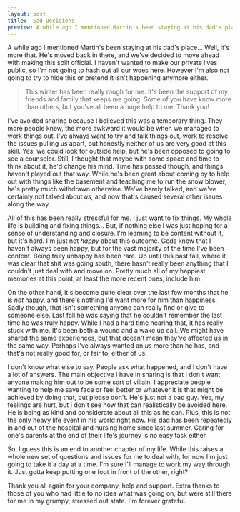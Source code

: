```yaml
---
layout: post
title:  Sad Decisions 
preview: A while ago I mentioned Martin's been staying at his dad's place... Well, it's more that. He's moved back in there, and we've decided to move ahead with making this split official. I haven't wanted to make our private lives public, so I'm not going to hash out all our woes here. However I'm also not going to try to hide this or pretend it isn't happening anymore either. 
---
```


A while ago I mentioned Martin's been staying at his dad's place... Well, it's more that. He's moved back in there, and we've decided to move ahead with making this split official. I haven't wanted to make our private lives public, so I'm not going to hash out all our woes here. However I'm also not going to try to hide this or pretend it isn't happening anymore either. 

> This winter has been really rough for me. It's been the support of my friends and family that keeps me going. Some of you have know more than others, but you've all been a huge help to me. Thank you!

I've avoided sharing because I believed this was a temporary thing. They more people knew, the more awkward it would be when we managed to work things out. I've always want to try and talk things out, work to resolve the issues pulling us apart, but honestly neither of us are very good at this skill. Yes, we could look for outside help, but he's been opposed to going to see a counselor. Still, I thought that maybe with some space and time to think about it, he'd change his mind. Time has passed though, and things haven't played out that way. While he's been great about coming by to help out with things like the basement and teaching me to run the snow blower, he's pretty much withdrawn otherwise. We've barely talked, and we've certainly not talked about *us*, and now that's caused several other issues along the way. 

All of this has been really stressful for me. I just want to fix things. My whole life is building and fixing things... But, if nothing else I was just hoping for a sense of understanding and closure. I'm learning to be content without it, but it's hard. I'm just not *happy* about this outcome. Gods know that I haven't always been happy, but for the vast majority of the time I've been content. Being truly unhappy has been rare. Up until this past fall, where it was clear that shit was going south, there hasn't really been anything that I couldn't just deal with and move on. Pretty much all of my happiest memories at this point, at least the more recent ones, include him. 

On the other hand, it's become quite clear over the last few months that he is *not* happy, and there's nothing I'd want more for him than happiness. Sadly though, that isn't something anyone can really find or give to someone else. Last fall he was saying that he couldn't remember the last time he was truly happy. While I had a hard time hearing that, it has really stuck with me. It's been both a wound and a wake up call. We might have shared the same experiences, but that doesn't mean they've affected us in the same way. Perhaps I've always wanted an *us* more than he has, and that's not really good for, or fair to, either of us.  

I don't know what else to say. People ask what happened, and I don't have a lot of answers. The main objective I have in sharing is that I don't want anyone making him out to be some sort of villain. I appreciate people wanting to help me save face or feel better or whatever it is that might be achieved by doing that, but please don't. He's just not a bad guy. Yes, my feelings are hurt, but I don't see how that can realistically be avoided here. He is being as kind and considerate about all this as he can. Plus, this is not the only heavy life event in his world right now. His dad has been repeatedly in and out of the hospital and nursing home since last summer. Caring for one's parents at the end of their life's journey is no easy task either. 

So, I guess this is an end to another chapter of my life. While this raises a whole new set of questions and issues for me to deal with, for now I'm just going to take it a day at a time. I'm sure I'll manage to work my way through it. Just gotta keep putting one foot in front of the other, right? 

Thank you all again for your company, help and support. Extra thanks to those of you who had little to no idea what was going on, but were still there for me in my grumpy, stressed out state. I'm forever grateful.
